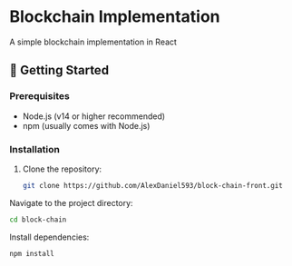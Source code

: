 # Blockchain Implementation

A simple blockchain implementation in React

## 🚀 Getting Started

### Prerequisites
- Node.js (v14 or higher recommended)
- npm (usually comes with Node.js)

### Installation
1. Clone the repository:
   ```bash
   git clone https://github.com/AlexDaniel593/block-chain-front.git
   ```
   
Navigate to the project directory:

```bash
cd block-chain
```

Install dependencies:

```bash
npm install
```
